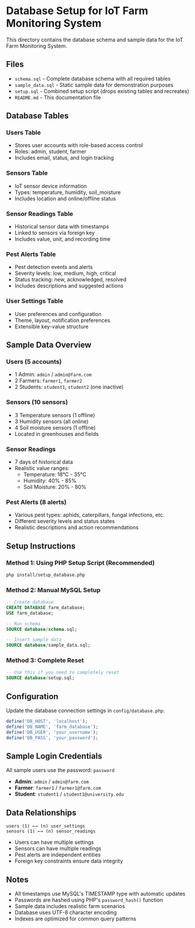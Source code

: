 # Database Setup for IoT Farm Monitoring System

This directory contains the database schema and sample data for the IoT Farm Monitoring System.

## Files

- `schema.sql` - Complete database schema with all required tables
- `sample_data.sql` - Static sample data for demonstration purposes
- `setup.sql` - Combined setup script (drops existing tables and recreates)
- `README.md` - This documentation file

## Database Tables

### Users Table

- Stores user accounts with role-based access control
- Roles: admin, student, farmer
- Includes email, status, and login tracking

### Sensors Table

- IoT sensor device information
- Types: temperature, humidity, soil_moisture
- Includes location and online/offline status

### Sensor Readings Table

- Historical sensor data with timestamps
- Linked to sensors via foreign key
- Includes value, unit, and recording time

### Pest Alerts Table

- Pest detection events and alerts
- Severity levels: low, medium, high, critical
- Status tracking: new, acknowledged, resolved
- Includes descriptions and suggested actions

### User Settings Table

- User preferences and configuration
- Theme, layout, notification preferences
- Extensible key-value structure

## Sample Data Overview

### Users (5 accounts)

- 1 Admin: `admin` / `admin@farm.com`
- 2 Farmers: `farmer1`, `farmer2`
- 2 Students: `student1`, `student2` (one inactive)

### Sensors (10 sensors)

- 3 Temperature sensors (1 offline)
- 3 Humidity sensors (all online)
- 4 Soil moisture sensors (1 offline)
- Located in greenhouses and fields

### Sensor Readings

- 7 days of historical data
- Realistic value ranges:
  - Temperature: 18°C - 35°C
  - Humidity: 40% - 85%
  - Soil Moisture: 20% - 80%

### Pest Alerts (8 alerts)

- Various pest types: aphids, caterpillars, fungal infections, etc.
- Different severity levels and status states
- Realistic descriptions and action recommendations

## Setup Instructions

### Method 1: Using PHP Setup Script (Recommended)

```bash
php install/setup_database.php
```

### Method 2: Manual MySQL Setup

```sql
-- Create database
CREATE DATABASE farm_database;
USE farm_database;

-- Run schema
SOURCE database/schema.sql;

-- Insert sample data
SOURCE database/sample_data.sql;
```

### Method 3: Complete Reset

```sql
-- Use this if you need to completely reset
SOURCE database/setup.sql;
```

## Configuration

Update the database connection settings in `config/database.php`:

```php
define('DB_HOST', 'localhost');
define('DB_NAME', 'farm_database');
define('DB_USER', 'your_username');
define('DB_PASS', 'your_password');
```

## Sample Login Credentials

All sample users use the password: `password`

- **Admin**: `admin` / `admin@farm.com`
- **Farmer**: `farmer1` / `farmer1@farm.com`
- **Student**: `student1` / `student1@university.edu`

## Data Relationships

```
users (1) ←→ (n) user_settings
sensors (1) ←→ (n) sensor_readings
```

- Users can have multiple settings
- Sensors can have multiple readings
- Pest alerts are independent entities
- Foreign key constraints ensure data integrity

## Notes

- All timestamps use MySQL's TIMESTAMP type with automatic updates
- Passwords are hashed using PHP's `password_hash()` function
- Sample data includes realistic farm scenarios
- Database uses UTF-8 character encoding
- Indexes are optimized for common query patterns
